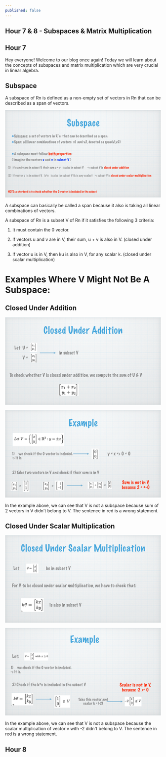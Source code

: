 ```yaml
---
published: false
---
```

## Hour 7 & 8 - Subspaces & Matrix Multiplication

## Hour 7

Hey everyone! Welcome to our blog once again! Today we will learn about the concepts of subspaces and matrix multiplication which are very crucial in linear algebra.

## Subspace

A subspace of Rn is defined as a non-empty set of vectors in Rn that can be described as a span of vectors.

![alt text](https://github.com/nilu-24/nilu-24.github.io/blob/master/_posts/hour%207-2.jpg?raw=true) 

A subspace can basically be called a span because it also is taking all linear combinations of vectors.

A subspace of Rn is a subset V of Rn if it satisfies the following 3 criteria:

1) It must contain the 0 vector.

2) If vectors u and v are in V, their sum, u + v is also in V. (closed under addition)

3) If vector u is in V, then ku is also in V, for any scalar k. (closed under scalar multiplication)

# Examples Where V Might Not Be A Subspace:

## Closed Under Addition

![alt text](https://github.com/nilu-24/nilu-24.github.io/blob/master/_posts/hour%207-3.jpg?raw=true)

![alt text](https://github.com/nilu-24/nilu-24.github.io/blob/master/_posts/hour%207-4.jpg?raw=true)

In the example above, we can see that V is not a subspace because sum of 2 vectors in V didn't belong to V. The sentence in red is a wrong statement.

## Closed Under Scalar Multiplication

![alt text](https://github.com/nilu-24/nilu-24.github.io/blob/master/_posts/hour%207-5.jpg?raw=true)

![alt text](https://github.com/nilu-24/nilu-24.github.io/blob/master/_posts/hour%207-6.jpg?raw=true)

In the example above, we can see that V is not a subspace because the scalar multiplication of vector v with -2 didn't belong to V. The sentence in red is a wrong statement.

## Hour 8



